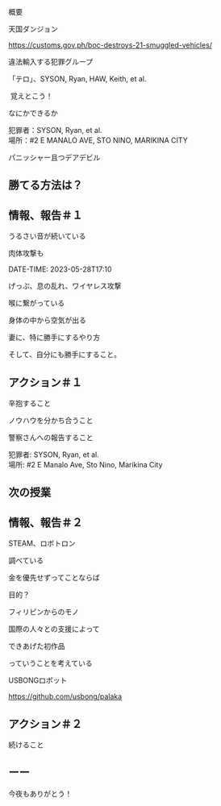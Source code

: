 概要

天国ダンジョン

https://customs.gov.ph/boc-destroys-21-smuggled-vehicles/

違法輸入する犯罪グループ

「テロ」、SYSON, Ryan, HAW, Keith, et al.

 覚えとこう！

なにかできるか

犯罪者：SYSON, Ryan, et al.<br/>
場所：#2 E MANALO AVE, STO NINO, MARIKINA CITY

パニッシャー且つデアデビル

## 勝てる方法は？

## 情報、報告＃１

うるさい音が続いている

肉体攻撃も

DATE-TIME: 2023-05-28T17:10

げっぷ、息の乱れ、ワイヤレス攻撃

喉に繋がっている

身体の中から空気が出る

妻に、特に勝手にするやり方

そして、自分にも勝手にすること。

## アクション＃１

辛抱すること

ノウハウを分かち合うこと

警察さんへの報告すること

犯罪者: SYSON, Ryan, et al.<br/>
場所: #2 E Manalo Ave, Sto Nino, Marikina City

## 次の授業

## 情報、報告＃２

STEAM、ロボトロン

調べている

金を優先せずってことならば

目的？

フィリピンからのモノ

国際の人々との支援によって

できあげた初作品

っていうことを考えている

USBONGロボット

https://github.com/usbong/palaka

## アクション＃２

続けること

## ーー


今夜もありがとう！
